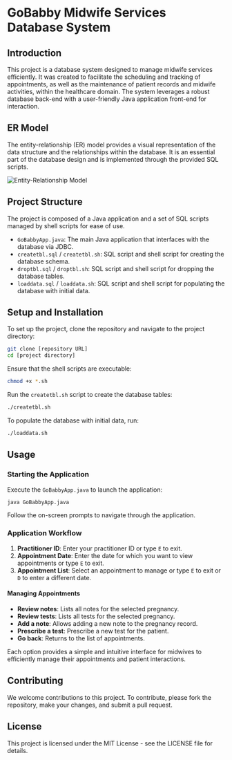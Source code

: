 
# GoBabby Midwife Services Database System

## Introduction

This project is a database system designed to manage midwife services efficiently. It was created to facilitate the scheduling and tracking of appointments, as well as the maintenance of patient records and midwife activities, within the healthcare domain. The system leverages a robust database back-end with a user-friendly Java application front-end for interaction.

## ER Model

The entity-relationship (ER) model provides a visual representation of the data structure and the relationships within the database. It is an essential part of the database design and is implemented through the provided SQL scripts.

![Entity-Relationship Model](path_to_your_image.png)

## Project Structure

The project is composed of a Java application and a set of SQL scripts managed by shell scripts for ease of use.

- `GoBabbyApp.java`: The main Java application that interfaces with the database via JDBC.
- `createtbl.sql` / `createtbl.sh`: SQL script and shell script for creating the database schema.
- `droptbl.sql` / `droptbl.sh`: SQL script and shell script for dropping the database tables.
- `loaddata.sql` / `loaddata.sh`: SQL script and shell script for populating the database with initial data.

## Setup and Installation

To set up the project, clone the repository and navigate to the project directory:

```sh
git clone [repository URL]
cd [project directory]
```

Ensure that the shell scripts are executable:

```sh
chmod +x *.sh
```

Run the `createtbl.sh` script to create the database tables:

```sh
./createtbl.sh
```

To populate the database with initial data, run:

```sh
./loaddata.sh
```

## Usage

### Starting the Application

Execute the `GoBabbyApp.java` to launch the application:

```sh
java GoBabbyApp.java
```

Follow the on-screen prompts to navigate through the application.

### Application Workflow

1. **Practitioner ID**: Enter your practitioner ID or type `E` to exit.
2. **Appointment Date**: Enter the date for which you want to view appointments or type `E` to exit.
3. **Appointment List**: Select an appointment to manage or type `E` to exit or `D` to enter a different date.

#### Managing Appointments

- **Review notes**: Lists all notes for the selected pregnancy.
- **Review tests**: Lists all tests for the selected pregnancy.
- **Add a note**: Allows adding a new note to the pregnancy record.
- **Prescribe a test**: Prescribe a new test for the patient.
- **Go back**: Returns to the list of appointments.

Each option provides a simple and intuitive interface for midwives to efficiently manage their appointments and patient interactions.

## Contributing

We welcome contributions to this project. To contribute, please fork the repository, make your changes, and submit a pull request.

## License

This project is licensed under the MIT License - see the LICENSE file for details.
